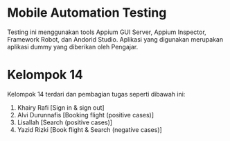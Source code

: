 # Mobile Automation Testing
Testing ini menggunakan tools Appium GUI Server, Appium Inspector, Framework Robot, dan Andorid Studio. Aplikasi yang digunakan merupakan aplikasi dummy yang diberikan oleh Pengajar.

# Kelompok 14
Kelompok 14 terdari dan pembagian tugas seperti dibawah ini:
1. Khairy Rafi      [Sign in & sign out]
2. Alvi Durunnafis  [Booking flight (positive cases)]
3. Lisallah         [Search (positive cases)]
4. Yazid Rizki      [Book flight & Search (negative cases)]